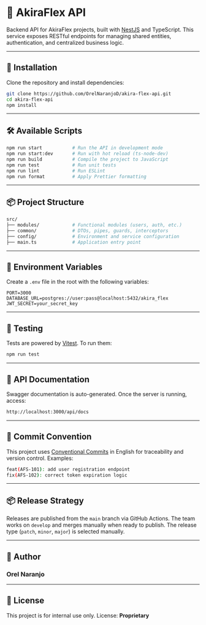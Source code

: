 # 🧩 AkiraFlex API

Backend API for AkiraFlex projects, built with [NestJS](https://nestjs.com/) and TypeScript. This service exposes RESTful endpoints for managing shared entities, authentication, and centralized business logic.

---

## 🚀 Installation

Clone the repository and install dependencies:

```bash
git clone https://github.com/OrelNaranjoD/akira-flex-api.git
cd akira-flex-api
npm install
```

---

## 🛠️ Available Scripts

```bash
npm run start           # Run the API in development mode
npm run start:dev       # Run with hot reload (ts-node-dev)
npm run build           # Compile the project to JavaScript
npm run test            # Run unit tests
npm run lint            # Run ESLint
npm run format          # Apply Prettier formatting
```

---

## 📦 Project Structure

```bash
src/
├── modules/            # Functional modules (users, auth, etc.)
├── common/             # DTOs, pipes, guards, interceptors
├── config/             # Environment and service configuration
├── main.ts             # Application entry point
```

---

## 🔐 Environment Variables

Create a `.env` file in the root with the following variables:

```env
PORT=3000
DATABASE_URL=postgres://user:pass@localhost:5432/akira_flex
JWT_SECRET=your_secret_key
```

---

## 🧪 Testing

Tests are powered by [Vitest](https://vitest.dev/). To run them:

```bash
npm run test
```

---

## 📘 API Documentation

Swagger documentation is auto-generated. Once the server is running, access:

```bash
http://localhost:3000/api/docs
```

---

## 🧭 Commit Convention

This project uses [Conventional Commits](https://www.conventionalcommits.org/) in English for traceability and version control. Examples:

```bash
feat(AFS-101): add user registration endpoint
fix(AFS-102): correct token expiration logic
```

---

## 📦 Release Strategy

Releases are published from the `main` branch via GitHub Actions. The team works on `develop` and merges manually when ready to publish. The release type (`patch`, `minor`, `major`) is selected manually.

---

## 👤 Author

### Orel Naranjo

---

## 📄 License

This project is for internal use only. License: **Proprietary**

